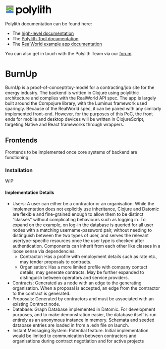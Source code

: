 <img src="images/logo.png" width="30%" alt="Polylith" id="logo">

Polylith documentation can be found here:

- The [high-level documentation](https://polylith.gitbook.io/polylith)
- The [Polylith Tool documentation](https://github.com/tengstrand/lein-polylith)
- The [RealWorld example app documentation](https://github.com/furkan3ayraktar/clojure-polylith-realworld-example-app)

You can also get in touch with the Polylith Team via our [forum](https://polylith.freeflarum.com).

<h1>BurnUp</h1>

<p>BurnUp is a proof-of-concept/toy-model for a contracting/job site for the energy industry. The backend is written in Clojure using polylithic architecture and complies with the RealWorld API spec. The app is largely built around the Compojure library, with the Luminus framework used sparingly.
Because of the RealWorld spec, it can be paired with any similarly implemented front-end.
However, for the purposes of this PoC, the front ends for mobile and desktop devices
will be written in ClojureScript, targeting Native and React frameworks through wrappers. </p>

<h2> Frontends </h2>
<p> Frontends to be implemented once core systems of backend are functioning <p2>

<h3> Installation </h3>
<p> WIP </p>

<h4>Implementation Details</h4>
<ul>
  <li> Users: A user can either be a contractor or an organisation. While the implementation does not explicitly use inheritance, Clojure and Datomic are flexible and fine-grained enough to allow them to be distinct "classes" without complicating behaviours such as logging in. To expand on the example, on log-in the database is queried for all user nodes with a matching username-password pair, without needing to distinguish between the two types of user, and serves the relevant usertype-specific resources once the user type is checked after authentication. Components can inherit from each other like classes in a loose sense via dependencies.
    <ul>
      <li> Contractor: Has a profile with employment details such as rate etc., may tender proposals to contracts. </li>
      <li> Organisation: Has a more limited profile with company contact details, may generate contracts. May be further expanded to distinguish between operators and service providers.</li>
    </ul>
  </li>
  <li> Contracts: Generated as a node with an edge to the generating organisation.
    When a proposal is accepted, an edge from the contractor to the contract is generated.</li>
  <li> Proposals: Generated by contractors and must be associated with an existing Contract node. </li>
  <li> Database: Graph Database implemented in Datomic. For development purposes, and to make demonstration easier, the database itself is run entirely as an anonymous instance in memory. Schemata and seeded database entries are loaded in from a .edn file on launch. </li>
  <li> Instant Messaging System: Potential feature. Initial implementation would be limited to communication between contractors and organisations during contract negotiation and for active projects </li>

</ul>
